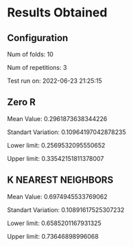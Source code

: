 # Results Obtained
## Configuration

Num of folds:  10 

Num of repetitions:  3 

Test run on:  2022-06-23 21:25:15
## Zero R

Mean Value:  0.2961873638344226 

Standart Variation:  0.10964197042878235 

Lower limit:  0.2569532095550652 

Upper limit:  0.33542151811378007 

## K NEAREST NEIGHBORS

Mean Value:  0.6974945533769062 

Standart Variation:  0.10891617525307232 

Lower limit:  0.6585201167931325 

Upper limit:  0.73646898996068 

